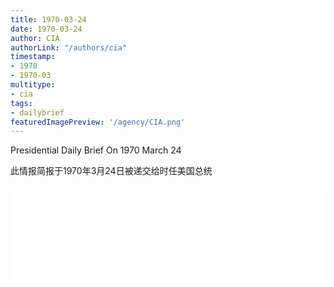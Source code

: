 ```yaml
---
title: 1970-03-24
date: 1970-03-24
author: CIA 
authorLink: "/authors/cia"
timestamp: 
- 1970
- 1970-03
multitype: 
- cia
tags: 
- dailybrief
featuredImagePreview: '/agency/CIA.png'
---
```



Presidential Daily Brief On 1970 March 24

此情报简报于1970年3月24日被递交给时任美国总统

<!--more-->





<div id="over" style="width:100%; overflow:hidden"> <iframe id="sFrame" name="sFrame" frameborder="no" border="0"  allowfullscreen marginwidth="0" scrolling="no" src = " /CIA/1970-03-24.html "  style = " position:absulute; width: 806px; top: 300;" > </iframe> </div>